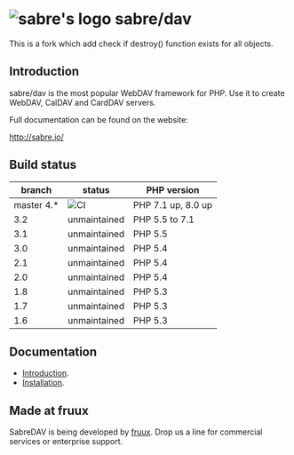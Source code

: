 ![sabre's logo](http://sabre.io/img/logo.png) sabre/dav
=======================================================

This is a fork which add check if destroy() function exists for all objects.

Introduction
------------

sabre/dav is the most popular WebDAV framework for PHP. Use it to create WebDAV, CalDAV and CardDAV servers.

Full documentation can be found on the website:

http://sabre.io/


Build status
------------

| branch     | status                                                                    | PHP version        |
|------------|---------------------------------------------------------------------------|--------------------|
| master 4.* | ![CI](https://github.com/sabre-io/dav/actions/workflows/ci.yml/badge.svg) | PHP 7.1 up, 8.0 up |
| 3.2        | unmaintained                                                              | PHP 5.5 to 7.1     |
| 3.1        | unmaintained                                                              | PHP 5.5            |
| 3.0        | unmaintained                                                              | PHP 5.4            |
| 2.1        | unmaintained                                                              | PHP 5.4            |
| 2.0        | unmaintained                                                              | PHP 5.4            |
| 1.8        | unmaintained                                                              | PHP 5.3            |
| 1.7        | unmaintained                                                              | PHP 5.3            |
| 1.6        | unmaintained                                                              | PHP 5.3            |

Documentation
-------------

* [Introduction](http://sabre.io/dav/).
* [Installation](http://sabre.io/dav/install/).


Made at fruux
-------------

SabreDAV is being developed by [fruux](https://fruux.com/). Drop us a line for commercial services or enterprise support.
